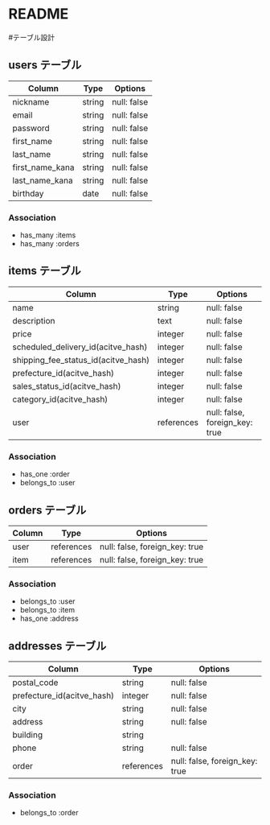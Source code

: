 # README

#テーブル設計

## users テーブル

| Column           | Type   | Options     |
| ---------------- | ------ | ----------- |
| nickname         | string | null: false |
| email            | string | null: false |
| password         | string | null: false |
| first_name       | string | null: false |
| last_name        | string | null: false |
| first_name_kana  | string | null: false |
| last_name_kana   | string | null: false |
| birthday         | date   | null: false |

### Association

- has_many  :items
- has_many  :orders

## items テーブル

| Column                              | Type       | Options                        |
| ----------------------------------- | ---------- | ------------------------------ |
| name                                | string     | null: false                    |
| description                         | text       | null: false                    |
| price                               | integer    | null: false                    |                   
| scheduled_delivery_id(acitve_hash)  | integer    | null: false                    |
| shipping_fee_status_id(acitve_hash) | integer    | null: false                    |
| prefecture_id(acitve_hash)          | integer    | null: false                    |
| sales_status_id(acitve_hash)        | integer    | null: false                    |
| category_id(acitve_hash)            | integer    | null: false                    |
| user                                | references | null: false, foreign_key: true |

### Association

- has_one    :order
- belongs_to :user

## orders テーブル


| Column  | Type       | Options                        |
| ------- | ---------- | ------------------------------ |
| user    | references | null: false, foreign_key: true |
| item    | references | null: false, foreign_key: true |

### Association

- belongs_to :user
- belongs_to :item
- has_one    :address

## addresses テーブル

| Column                     | Type       | Options                        |
| -------------------------- | ---------- | ------------------------------ |
| postal_code                | string     | null: false                    |
| prefecture_id(acitve_hash) | integer    | null: false                    |
| city                       | string     | null: false                    |
| address                    | string     | null: false                    |
| building                   | string     |                                |
| phone                      | string     | null: false                    |
| order                      | references | null: false, foreign_key: true |
### Association

- belongs_to :order


